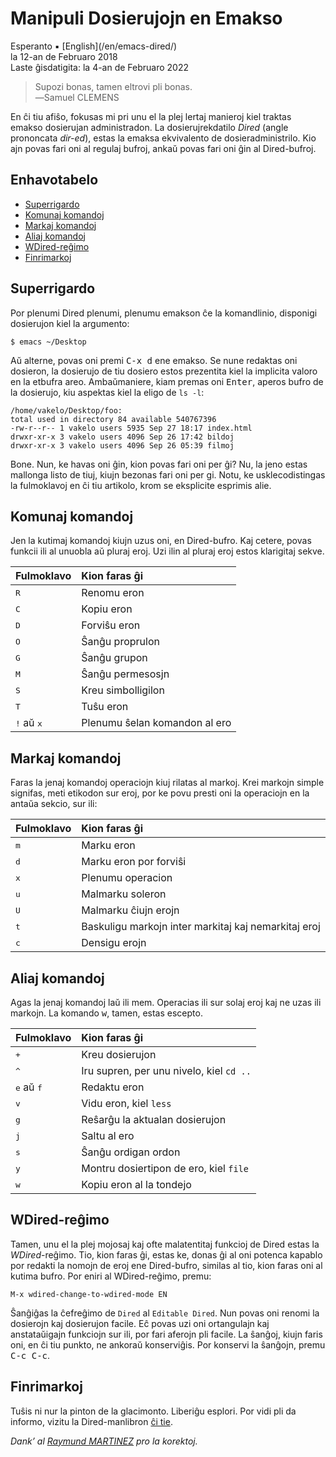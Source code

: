 Manipuli Dosierujojn en Emakso
==============================

<div class="center">Esperanto ▪ [English](/en/emacs-dired/)</div>
<div class="center">la 12-an de Februaro 2018</div>
<div class="center">Laste ĝisdatigita: la 4-an de Februaro 2022</div>

>Supozi bonas, tamen eltrovi pli bonas.<br>
>―Samuel CLEMENS

En ĉi tiu afiŝo, fokusas mi pri unu el la plej lertaj manieroj kiel traktas emakso dosierujan
administradon. La dosierujrekdatilo _Dired_ (angle prononcata *dir-ed*), estas la emaksa
ekvivalento de dosieradministrilo. Kio ajn povas fari oni al regulaj bufroj, ankaŭ povas fari oni ĝin
al Dired-bufroj.


<a name="et">Enhavotabelo</a>
-----------------------------

- [Superrigardo](#superrigardo)
- [Komunaj komandoj](#komunaj)
- [Markaj komandoj](#markaj)
- [Aliaj komandoj](#aliaj)
- [WDired-reĝimo](#wdired)
- [Finrimarkoj](#finrimarkoj)


<a name="superrigardo">Superrigardo</a>
---------------------------------------

Por plenumi Dired plenumi, plenumu emakson ĉe la komandlinio, disponigi dosierujon kiel la argumento:

    $ emacs ~/Desktop

Aŭ alterne, povas oni premi <kbd>C-x d</kbd> ene emakso. Se nune redaktas oni dosieron, la dosierujo
de tiu dosiero estos prezentita kiel la implicita valoro en la etbufra areo. Ambaŭmaniere, kiam
premas oni <kbd>Enter</kbd>, aperos bufro de la dosierujo, kiu aspektas kiel la eligo de `ls -l`:

```
/home/vakelo/Desktop/foo:
total used in directory 84 available 540767396
-rw-r--r-- 1 vakelo users 5935 Sep 27 18:17 index.html
drwxr-xr-x 3 vakelo users 4096 Sep 26 17:42 bildoj
drwxr-xr-x 3 vakelo users 4096 Sep 26 05:39 filmoj
```

Bone. Nun, ke havas oni ĝin, kion povas fari oni per ĝi? Nu, la jeno estas mallonga listo de tiuj,
kiujn bezonas fari oni per gi. Notu, ke usklecodistingas la fulmoklavoj en ĉi tiu artikolo, krom se
eksplicite esprimis alie.


<a name="komunaj"></a>Komunaj komandoj
--------------------------------------

Jen la kutimaj komandoj kiujn uzus oni, en Dired-bufro. Kaj cetere, povas funkcii ili al unuobla
aŭ pluraj eroj. Uzi ilin al pluraj eroj estos klarigitaj sekve.

| Fulmoklavo                    | Kion faras ĝi                                                      |
| :---------------------------- | :----------------------------------------------------------------- |
| <kbd>R</kbd>                  | Renomu eron                                                        |
| <kbd>C</kbd>                  | Kopiu eron                                                         |
| <kbd>D</kbd>                  | Forviŝu eron                                                       |
| <kbd>O</kbd>                  | Ŝanĝu proprulon                                                    |
| <kbd>G</kbd>                  | Ŝanĝu grupon                                                       |
| <kbd>M</kbd>                  | Ŝanĝu permesosjn                                                   |
| <kbd>S</kbd>                  | Kreu simbolligilon                                                 |
| <kbd>T</kbd>                  | Tuŝu eron                                                          |
| <kbd>!</kbd> aŭ <kbd>x</kbd>  | Plenumu ŝelan komandon al ero                                      |


<a name="markaj">Markaj komandoj</a>
------------------------------------

Faras la jenaj komandoj operaciojn kiuj rilatas al markoj. Krei markojn simple signifas, meti etikodon
sur eroj, por ke povu presti oni la operaciojn en la antaŭa sekcio, sur ili:

| Fulmoklavo                    | Kion faras ĝi                                                      |
| :---------------------------- | :----------------------------------------------------------------- |
| <kbd>m</kbd>                  | Marku eron                                                         |
| <kbd>d</kbd>                  | Marku eron por forviŝi                                             |
| <kbd>x</kbd>                  | Plenumu operacion                                                  |
| <kbd>u</kbd>                  | Malmarku soleron                                                   |
| <kbd>U</kbd>                  | Malmarku ĉiujn erojn                                               |
| <kbd>t</kbd>                  | Baskuligu markojn inter markitaj kaj nemarkitaj eroj               |
| <kbd>c</kbd>                  | Densigu erojn                                                      |


<a name="aliaj">Aliaj komandoj</a>
----------------------------------

Agas la jenaj komandoj laŭ ili mem. Operacias ili sur solaj eroj kaj ne uzas ili markojn. La komando
<kbd>w</kbd>, tamen, estas escepto.

| Fulmoklavo                    | Kion faras ĝi                                                      |
| :---------------------------- | :----------------------------------------------------------------- |
| <kbd>+</kbd>                  | Kreu dosierujon                                                    |
| <kbd>&#94;</kbd>              | Iru supren, per unu nivelo, kiel `cd ..`                           |
| <kbd>e</kbd> aŭ <kbd>f</kbd>  | Redaktu eron                                                       |
| <kbd>v</kbd>                  | Vidu eron, kiel `less`                                             |
| <kbd>g</kbd>                  | Reŝarĝu la aktualan dosierujon                                     |
| <kbd>j</kbd>                  | Saltu al ero                                                       |
| <kbd>s</kbd>                  | Ŝanĝu ordigan ordon                                                |
| <kbd>y</kbd>                  | Montru dosiertipon de ero, kiel `file`                             |
| <kbd>w</kbd>                  | Kopiu eron al la tondejo                                           |


<a name="wdired">WDired-reĝimo</a>
------------------------------------

Tamen, unu el la plej mojosaj kaj ofte malatentitaj funkcioj de Dired estas la _WDired_-reĝimo. Tio,
kion faras ĝi, estas ke, donas ĝi al oni potenca kapablo por redakti la nomojn de eroj ene Dired-bufro,
similas al tio, kion faras oni al kutima bufro. Por eniri al WDired-reĝimo, premu:

    M-x wdired-change-to-wdired-mode EN

Ŝanĝiĝas la ĉefreĝimo de `Dired` al `Editable Dired`. Nun povas oni renomi la dosierojn kaj
dosierujon facile. Eĉ povas uzi oni ortangulajn kaj anstataŭigajn funkciojn sur ili, por fari
aferojn pli facile. La ŝanĝoj, kiujn faris oni, en ĉi tiu punkto, ne ankoraŭ konserviĝis. Por
konservi la ŝanĝojn, premu <kbd>C-c C-c</kbd>.


<a name="finrimarkoj">Finrimarkoj</a>
-------------------------------------

Tuŝis ni nur la pinton de la glacimonto. Liberiĝu esplori. Por vidi pli da informo, vizitu la
Dired-manlibron [ĉi tie](https://www.gnu.org/software/emacs/manual/html_node/emacs/Dired.html).

_Dank’ al [Raymund MARTINEZ](https://zhaqenl.github.io) pro la korektoj._
